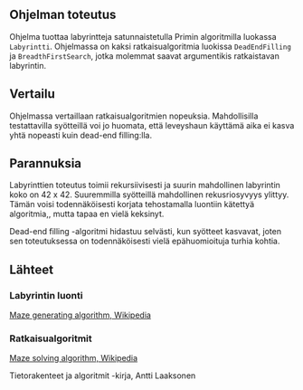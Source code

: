## Ohjelman toteutus

Ohjelma tuottaa labyrintteja satunnaistetulla Primin algoritmilla luokassa `Labyrintti`. Ohjelmassa on kaksi ratkaisualgoritmia luokissa `DeadEndFilling` ja `BreadthFirstSearch`, jotka molemmat saavat argumentikis ratkaistavan labyrintin. 

## Vertailu
Ohjelmassa vertaillaan ratkaisualgoritmien nopeuksia. Mahdollisilla testattavilla syötteillä voi jo huomata, että leveyshaun käyttämä aika ei kasva yhtä nopeasti kuin dead-end filling:lla. 

## Parannuksia
Labyrinttien toteutus toimii rekursiivisesti ja suurin mahdollinen labyrintin koko on 42 x 42. Suuremmilla syötteillä mahdollinen rekusriosyvyys ylittyy. Tämän voisi todennäköisesti korjata tehostamalla luontiin kätettyä algoritmia,, mutta tapaa en vielä keksinyt.

Dead-end filling -algoritmi hidastuu selvästi, kun syötteet kasvavat, joten sen toteutuksessa on todennäköisesti vielä epähuomioituja turhia kohtia. 

## Lähteet
### Labyrintin luonti

[Maze generating algorithm, Wikipedia](https://en.wikipedia.org/wiki/Maze_generation_algorithm)

### Ratkaisualgoritmit

[Maze solving algorithm, Wikipedia](https://en.wikipedia.org/wiki/Maze-solving_algorithm)

Tietorakenteet ja algoritmit -kirja, Antti Laaksonen
